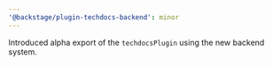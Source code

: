 ```yaml
---
'@backstage/plugin-techdocs-backend': minor
---
```


Introduced alpha export of the `techdocsPlugin` using the new backend system.

